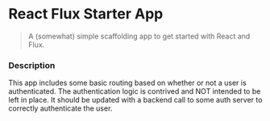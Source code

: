 # React Flux Starter App

> A (somewhat) simple scaffolding app to get started with React and Flux.

### Description
This app includes some basic routing based on whether or not a user is authenticated.
The authentication logic is contrived and NOT intended to be left in place.  It should 
be updated with a backend call to some auth server to correctly authenticate the user. 